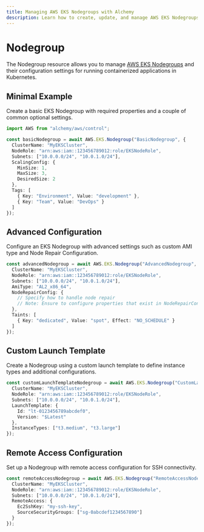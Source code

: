 ```yaml
---
title: Managing AWS EKS Nodegroups with Alchemy
description: Learn how to create, update, and manage AWS EKS Nodegroups using Alchemy Cloud Control.
---
```


# Nodegroup

The Nodegroup resource allows you to manage [AWS EKS Nodegroups](https://docs.aws.amazon.com/eks/latest/userguide/) and their configuration settings for running containerized applications in Kubernetes.

## Minimal Example

Create a basic EKS Nodegroup with required properties and a couple of common optional settings.

```ts
import AWS from "alchemy/aws/control";

const basicNodegroup = await AWS.EKS.Nodegroup("BasicNodegroup", {
  ClusterName: "MyEKSCluster",
  NodeRole: "arn:aws:iam::123456789012:role/EKSNodeRole",
  Subnets: ["10.0.0.0/24", "10.0.1.0/24"],
  ScalingConfig: {
    MinSize: 1,
    MaxSize: 3,
    DesiredSize: 2
  },
  Tags: [
    { Key: "Environment", Value: "development" },
    { Key: "Team", Value: "DevOps" }
  ]
});
```

## Advanced Configuration

Configure an EKS Nodegroup with advanced settings such as custom AMI type and Node Repair Configuration.

```ts
const advancedNodegroup = await AWS.EKS.Nodegroup("AdvancedNodegroup", {
  ClusterName: "MyEKSCluster",
  NodeRole: "arn:aws:iam::123456789012:role/EKSNodeRole",
  Subnets: ["10.0.0.0/24", "10.0.1.0/24"],
  AmiType: "AL2_x86_64",
  NodeRepairConfig: {
    // Specify how to handle node repair
    // Note: Ensure to configure properties that exist in NodeRepairConfig
  },
  Taints: [
    { Key: "dedicated", Value: "spot", Effect: "NO_SCHEDULE" }
  ]
});
```

## Custom Launch Template

Create a Nodegroup using a custom launch template to define instance types and additional configurations.

```ts
const customLaunchTemplateNodegroup = await AWS.EKS.Nodegroup("CustomLaunchTemplateNodegroup", {
  ClusterName: "MyEKSCluster",
  NodeRole: "arn:aws:iam::123456789012:role/EKSNodeRole",
  Subnets: ["10.0.0.0/24", "10.0.1.0/24"],
  LaunchTemplate: {
    Id: "lt-0123456789abcdef0",
    Version: "$Latest"
  },
  InstanceTypes: ["t3.medium", "t3.large"]
});
```

## Remote Access Configuration

Set up a Nodegroup with remote access configuration for SSH connectivity.

```ts
const remoteAccessNodegroup = await AWS.EKS.Nodegroup("RemoteAccessNodegroup", {
  ClusterName: "MyEKSCluster",
  NodeRole: "arn:aws:iam::123456789012:role/EKSNodeRole",
  Subnets: ["10.0.0.0/24", "10.0.1.0/24"],
  RemoteAccess: {
    Ec2SshKey: "my-ssh-key",
    SourceSecurityGroups: ["sg-0abcdef1234567890"]
  }
});
```